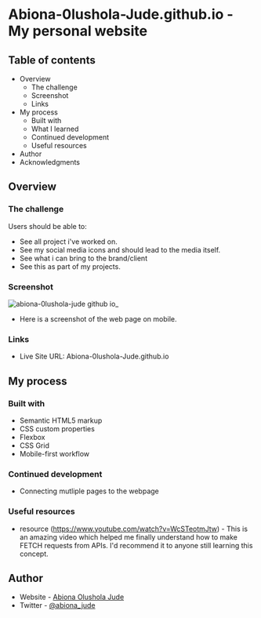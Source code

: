 # Abiona-0lushola-Jude.github.io - My personal website

## Table of contents

- Overview
  - The challenge
  - Screenshot
  - Links
- My process
  - Built with
  - What I learned
  - Continued development
  - Useful resources
- Author
- Acknowledgments


## Overview

### The challenge

Users should be able to:

- See all project i've worked on.
- See my social media icons and should lead to the media itself.
- See what i can bring to the brand/client
- See this as part of my projects.

### Screenshot

![abiona-0lushola-jude github io_](https://user-images.githubusercontent.com/103720345/172357241-1464d867-84a8-4943-b80e-13f728e28ea6.png)

- Here is a screenshot of the web page on mobile.

### Links

- Live Site URL: Abiona-0lushola-Jude.github.io

## My process

### Built with

- Semantic HTML5 markup
- CSS custom properties
- Flexbox
- CSS Grid
- Mobile-first workflow


### Continued development

- Connecting mutliple pages to the webpage


### Useful resources

-  resource (https://www.youtube.com/watch?v=WcSTeotmJtw) - This is an amazing video which helped me finally understand how to make FETCH requests from APIs. I'd recommend it to anyone still learning this concept.


## Author

- Website - [Abiona Olushola Jude](Abiona-0lushola-Jude.github.io)
- Twitter - [@abiona_jude](https://www.twitter.com/abiona_jude)
